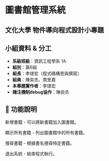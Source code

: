 # 圖書館管理系統

## 文化大學 物件導向程式設計小專題

## 小組資料 & 分工

- **系級班級**：資訊工程學系 1A  
- **組別**：第6組  
- **組長**：李璟宏（程式碼構思與撰寫）  
- **組員**：陳奕丞、周昱嘉  
- **本專題實作者**：李璟宏  
- **賭注機制debug協作**：陳奕丞  


## 🚀 功能說明

新增書籍 - 可以將新書籍加入圖書館。

顯示所有書籍 - 列出圖書館中的所有書籍。

搜尋書籍 - 根據書名搜尋特定書籍。

退出系統 - 結束程式執行。


